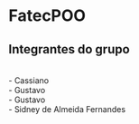 # FatecPOO

## Integrantes do grupo
</br>
- Cassiano</br>
- Gustavo</br>
- Gustavo</br>
- Sidney de Almeida Fernandes</br>
